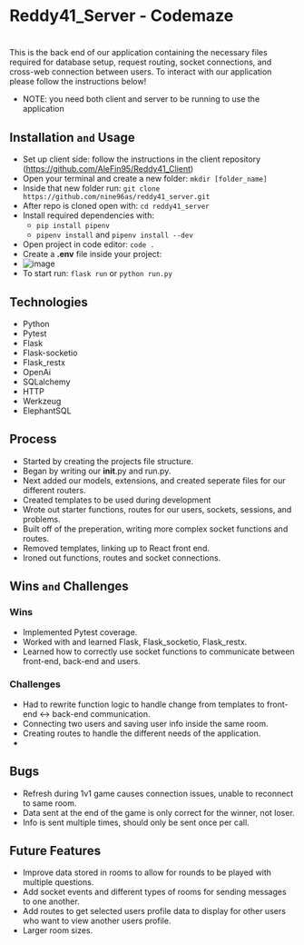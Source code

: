 # Reddy41_Server - Codemaze
# 
This is the back end of our application containing the necessary files required for database setup, request routing, socket connections, and cross-web connection between users. To interact with our application please follow the instructions below! 

- NOTE: you need both client and server to be running to use the application

## Installation `and` Usage

- Set up client side: follow the instructions in the client repository (https://github.com/AleFin95/Reddy41_Client)
- Open your terminal and create a new folder:
    `mkdir [folder_name]`
- Inside that new folder run:
    `git clone https://github.com/nine96as/reddy41_server.git`
- After repo is cloned open with:
    `cd reddy41_server`
- Install required dependencies with:
    - `pip install pipenv`
    - `pipenv install` and `pipenv install --dev`
- Open project in code editor:
    `code .`
- Create a **.env** file inside your project:
- ![image](https://github.com/nine96as/reddy41_server/assets/146546964/cd6be723-23b4-4104-9f8c-4090b391ee49)
- To start run:
    `flask run` or `python run.py`

## Technologies
- Python
- Pytest 
- Flask
- Flask-socketio
- Flask_restx
- OpenAi
- SQLalchemy
- HTTP
- Werkzeug
- ElephantSQL

## Process
- Started by creating the projects file structure.
- Began by writing our __init__.py and run.py.
- Next added our models, extensions, and created seperate files for our different routers.
- Created templates to be used during development
- Wrote out starter functions, routes for our users, sockets, sessions, and problems.
- Built off of the preperation, writing more complex socket functions and routes.
- Removed templates, linking up to React front end.
- Ironed out functions, routes and socket connections.

## Wins `and` Challenges
### Wins
- Implemented Pytest coverage.
- Worked with and learned Flask, Flask_socketio, Flask_restx.
- Learned how to correctly use socket functions to communicate between front-end, back-end and users.
### Challenges
- Had to rewrite function logic to handle change from templates to front-end <-> back-end communication.
- Connecting two users and saving user info inside the same room.
- Creating routes to handle the different needs of the application.
- 
## Bugs
- Refresh during 1v1 game causes connection issues, unable to reconnect to same room.
- Data sent at the end of the game is only correct for the winner, not loser.
- Info is sent multiple times, should only be sent once per call.

## Future Features
- Improve data stored in rooms to allow for rounds to be played with multiple questions.
- Add socket events and different types of rooms for sending messages to one another.
- Add routes to get selected users profile data to display for other users who want to view another users profile.
- Larger room sizes.
